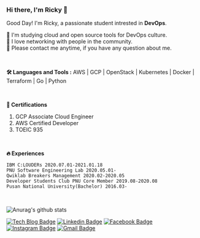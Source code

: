 ### Hi there, I'm Ricky 👋

Good Day! I'm Ricky, a passionate student intrested in **DevOps**.

🌱 I'm studying cloud and open source tools for DevOps culture.  
👯 I love networking with people in the community.  
📧 Please contact me anytime, if you have any question about me.  

<br>

**🛠 Languages and Tools :** AWS | GCP | OpenStack | Kubernetes | Docker | Terraform | Go | Python  

<br>

**🏅 Certifications**
1. GCP Associate Cloud Engineer
2. AWS Certified Developer
3. TOEIC 935

<br>

**🔥 Experiences**  
```
IBM C:LOUDERs 2020.07.01-2021.01.18  
PNU Software Engineering Lab 2020.05.01-  
Qwiklab Breakers Management 2020.02-2020.05  
Developer Students Club PNU Core Member 2019.08-2020.08  
Pusan National University(Bachelor) 2016.03-  
```  
<br>

![Anurag's github stats](https://github-readme-stats.vercel.app/api?username=JungBin-Eom&show_icons=true)
<br>

  [![Tech Blog Badge](http://img.shields.io/badge/-Tech%20blog-black?style=flat-square&logo=github&link=https://jbhs7014.tistory.com/)](https://jbhs7014.tistory.com/) [![Linkedin Badge](https://img.shields.io/badge/-LinkedIn-blue?style=flat-square&logo=Linkedin&logoColor=white&link=https://www.linkedin.com/in/jungbin-eom-9827931a4/)](https://www.linkedin.com/in/jungbin-eom-9827931a4/) [![Facebook Badge](https://img.shields.io/badge/facebook-1877f2?style=flat-square&logo=facebook&logoColor=white&link=https://www.facebook.com/profile.php?id=100004248822179)](https://www.facebook.com/profile.php?id=100004248822179) [![Instagram Badge](https://img.shields.io/badge/Instagram-e4405f?style=flat-square&logo=instagram&logoColor=white&link=https://www.instagram.com/eommm_jb_/)](https://www.instagram.com/eommm_jb_/) [![Gmail Badge](https://img.shields.io/badge/Gmail-d14836?style=flat-square&logo=Gmail&logoColor=white&link=mailto:ejb0329@gmail.com)](mailto:ejb0329@gmail.com)
